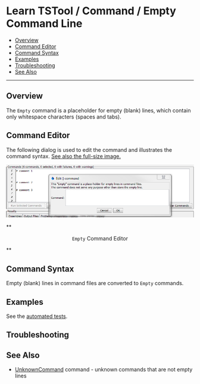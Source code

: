 # Learn TSTool / Command / Empty Command Line #

* [Overview](#overview)
* [Command Editor](#command-editor)
* [Command Syntax](#command-syntax)
* [Examples](#examples)
* [Troubleshooting](#troubleshooting)
* [See Also](#see-also)

-------------------------

## Overview ##

The `Empty` command is a placeholder for empty (blank) lines, which contain only whitespace characters (spaces and tabs).

## Command Editor ##

The following dialog is used to edit the command and illustrates the command syntax.
<a href="../Empty.png">See also the full-size image.</a>

![Empty](Empty.png)

**<p style="text-align: center;">
`Empty` Command Editor
</p>**

## Command Syntax ##

Empty (blank) lines in command files are converted to `Empty` commands.

## Examples ##

See the [automated tests](https://github.com/OpenWaterFoundation/cdss-app-tstool-test/tree/master/test/regression/commands/general/Empty).

## Troubleshooting ##

## See Also ##

* [UnknownCommand](../UnknownCommand/UnknownCommand) command - unknown commands that are not empty lines
